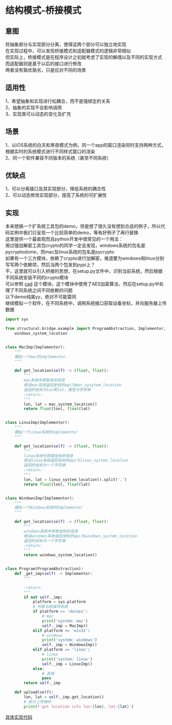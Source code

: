 # 结构模式-桥接模式
## 意图
将抽象部分与实现部分分离，使得这两个部分可以独立地实现<br/>
在实现过程中，可以发现桥接模式和适配器模式的逻辑非常相似<br/>
但实际上，桥接模式是在程序设计之初就考虑了实现的解偶以及不同的实现方式<br/>
而适配器则是基于以后的接口进行修改<br/>
两者没有孰优孰劣，只是应对不同的场景<br/>
## 适用性
1、希望抽象和实现进行松耦合，而不是强绑定的关系<br/>
2、抽象的实现不会影响调用<br/>
3、实现类可以动态的变化及扩充<br/>
## 场景
1、以iOS系统的白天和黑夜模式为例，同一个app的窗口渲染同时支持两种方式，根据实时的系统模式进行不同样式窗口的渲染<br/>
2、同一个软件兼容不同版本的系统（甚至不同系统）<br/>
## 优缺点
1、可以分离接口及其实现部分，降低系统的耦合性<br/>
2、可以动态修改实现部分，提高了系统的可扩展性<br/>
## 实现
本来想搞一个扩系统工具包的demo，但是想了很久没有想到合适的例子，所以代码实例中我们只呈现一个比较简单的demo，等有好例子了再行替换<br/>
这里提供一个最直观而且python开发中很常见的一个用法：<br/>
用过强加解密工具包crypto的同学一定会发现，windows系统的包名是pycryptodome，而mac及linux系统的包名是pycrypto<br/>
如果有一个三方模块，依赖了crypto进行加解密，难道要为windows和linux分别写写两个依赖项，然后当两个包发到pypi上？<br/>
不，这里就可以引入桥接的思想，在setup.py文件中，识别当前系统，然后根据不同系统安装不同的crypto模块<br/>
可以参照 [cad](https://pypi.org/project/cad) 这个模块，这个模块中使用了AES加密算法，然后在setup.py中处理了不同系统之间不同依赖的问题<br/>
以下demo纯属yy，绝对不可能雷同<br/>
继续模拟一个软件，在不同系统中，调用系统接口获取设备坐标，并向服务器上传数据
```python
import sys

from structural.bridge.example import ProgramAbstraction, Implementor, mac_system_location, linux_system_location, \
    windows_system_location


class MacImp(Implementor):
    """
    模拟一个mac的implementor
    """

    def get_location(self) -> (float, float):
        """
        mac系统中获取坐标信息
        假设mac系统返回坐标的api为mac_sysytem_location
        返回的坐标为lon和lat，类型为字符串
        :return:
        """
        lon, lat = mac_system_location()
        return float(lon), float(lat)


class LinuxImp(Implementor):
    """
    模拟一个Linux系统的implementor
    """

    def get_location(self) -> (float, float):
        """
        linux系统中获取坐标的信息
        假设linux系统返回坐标的api为linux_system_location
        返回的坐标为一个字符串
        :return:
        """
        lon, lat = linux_system_location().split(',')
        return float(lon), float(lat)


class WindowsImp(Implementor):
    """
    模拟一个Windows系统的Implementor
    """

    def get_location(self) -> (float, float):
        """
        windows系统中获取坐标的信息
        假设windoes系统返回坐标的api为windows_system_location
        返回的坐标为一个字符串
        :return:
        """
        return windows_system_location()


class Program(ProgramAbstraction):
    def _get_imp(self) -> Implementor:
        """

        :return:
        """
        if not self._imp:
            platform = sys.platform
            # 判断当前操作系统
            if platform == 'darwin':
                # mac
                print('system: mac')
                self._imp = MacImp()
            elif platform == 'win32':
                # windows
                print('system: windows')
                self._imp = WindowsImp()
            elif platform == 'linux':
                # linux
                print('system: linux')
                self._imp = LinuxImp()
            else:
                # 其他
                pass
        return self._imp

    def upload(self):
        lon, lat = self._imp.get_location()
        # 执行上传操作
        print(f'get location info lon:{lon}, lat:{lat}')
```
[具体实现代码](./example/main.py)
